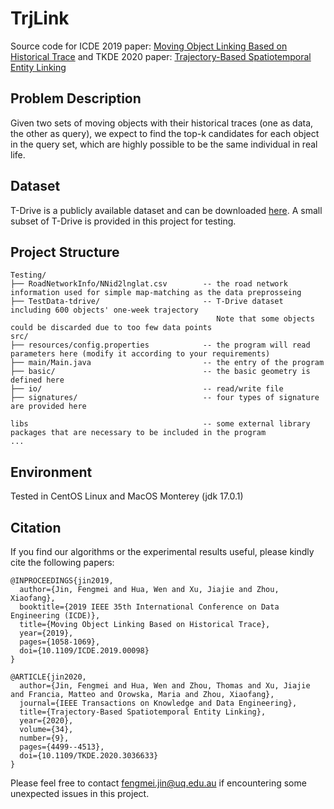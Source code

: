 # TrjLink

Source code for ICDE 2019 paper: [Moving Object Linking Based on Historical Trace](https://ieeexplore.ieee.org/abstract/document/8731507) and TKDE 2020 paper: [Trajectory-Based Spatiotemporal Entity Linking](https://ieeexplore.ieee.org/abstract/document/9250637)

## Problem Description
Given two sets of moving objects with their historical traces (one as data, the other as query), we expect to find the top-k candidates for each object in the query set, which are highly possible to be the same individual in real life.

## Dataset
T-Drive is a publicly available dataset and can be downloaded [here](https://www.microsoft.com/en-us/research/publication/t-drive-trajectory-data-sample/).
A small subset of T-Drive is provided in this project for testing.

## Project Structure
    Testing/                                  
    ├── RoadNetworkInfo/NNid2lnglat.csv        -- the road network information used for simple map-matching as the data preprosseing
    ├── TestData-tdrive/                       -- T-Drive dataset including 600 objects' one-week trajectory
                                                  Note that some objects could be discarded due to too few data points
    src/                                      
    ├── resources/config.properties            -- the program will read parameters here (modify it according to your requirements)
    ├── main/Main.java                         -- the entry of the program
    ├── basic/                                 -- the basic geometry is defined here
    ├── io/                                    -- read/write file
    ├── signatures/                            -- four types of signature are provided here
    
    libs                                       -- some external library packages that are necessary to be included in the program
    ...                 

## Environment
Tested in CentOS Linux and MacOS Monterey (jdk 17.0.1)

## Citation

If you find our algorithms or the experimental results useful, please kindly cite the following papers:
```
@INPROCEEDINGS{jin2019,
  author={Jin, Fengmei and Hua, Wen and Xu, Jiajie and Zhou, Xiaofang},
  booktitle={2019 IEEE 35th International Conference on Data Engineering (ICDE)}, 
  title={Moving Object Linking Based on Historical Trace}, 
  year={2019},
  pages={1058-1069},
  doi={10.1109/ICDE.2019.00098}
}

@ARTICLE{jin2020,
  author={Jin, Fengmei and Hua, Wen and Zhou, Thomas and Xu, Jiajie and Francia, Matteo and Orowska, Maria and Zhou, Xiaofang},
  journal={IEEE Transactions on Knowledge and Data Engineering}, 
  title={Trajectory-Based Spatiotemporal Entity Linking}, 
  year={2020},
  volume={34},
  number={9},
  pages={4499--4513},
  doi={10.1109/TKDE.2020.3036633}
}
```

Please feel free to contact fengmei.jin@uq.edu.au if encountering some unexpected issues in this project.
